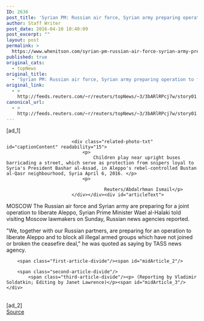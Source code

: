 ```yaml
---
ID: 2636
post_title: 'Syrian PM: Russian air force, Syrian army preparing operation to free Aleppo &#8211; agencies'
author: Staff Writer
post_date: 2016-04-10 10:40:09
post_excerpt: ""
layout: post
permalink: >
  https://www.whenitson.com/syrian-pm-russian-air-force-syrian-army-preparing-operation-to-free-aleppo-agencies/
published: true
original_cats:
  - topNews
original_title:
  - 'Syrian PM: Russian air force, Syrian army preparing operation to free Aleppo - agencies'
original_link:
  - >
    http://feeds.reuters.com/~r/reuters/topNews/~3/3bARlRPcj7w/story01.htm
canonical_url:
  - >
    http://feeds.reuters.com/~r/reuters/topNews/~3/3bARlRPcj7w/story01.htm
---
```

 [ad_1]
<br><div id="articleImage" readability="10">
                	           	
                			<div class="related-photo-txt" id="captionContent" readability="15">
        						<p>
                                	Children play near upright buses barricading a street, which serve as protection from snipers loyal to Syria's President Bashar al-Assad, in Aleppo's rebel-controlled Bustan al-Qasr neighbourhood, Syria April 6, 2016. </p>
                                <p>
                                	
                                		Reuters/Abdalrhman Ismail</p>
                            </div></div><div id="articleText">
<span id="midArticle_start"/>

<span class="focusParagraph" readability="6"><p><span class="articleLocation">MOSCOW</span> The Russian air force and Syrian army are preparing for a joint operation to liberate Aleppo, Syrian Prime Minister Wael al-Halaki told visiting Moscow lawmakers on Sunday, Russian news agencies reported.</p></span><span id="midArticle_0"/><p>"We, together with our Russian partners, are preparing for an operation to liberate Aleppo and to block all illegal armed groups which have not joined or broken the ceasefire deal," he was quoted as saying by TASS news agency.</p><span id="midArticle_1"/>
        
        <span class="first-article-divide"/><span id="midArticle_2"/>
        
        <span class="second-article-divide"/>
            <span class="third-article-divide"/><p> (Reporting by Vladimir Soldatkin; Editing by Janet Lawrence)</p><span id="midArticle_3"/></div>
<br>[ad_2]
<br><a href="http://feeds.reuters.com/~r/reuters/topNews/~3/3bARlRPcj7w/story01.htm">Source </a>